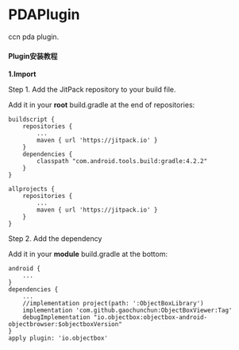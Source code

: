 # PDAPlugin
ccn pda plugin.
#### Plugin安装教程

**1.Import**

Step 1. Add the JitPack repository to your build file.

Add it in your **root** build.gradle at the end of repositories:

```
buildscript {
    repositories {
        ...
        maven { url 'https://jitpack.io' }
    }
    dependencies {
        classpath "com.android.tools.build:gradle:4.2.2"
    }
}

allprojects {
    repositories {
        ...
        maven { url 'https://jitpack.io' }
    }
}
```

Step 2. Add the dependency

Add it in your **module** build.gradle at the bottom:
```
android {
    ...
}
dependencies {
    ...
    //implementation project(path: ':ObjectBoxLibrary')
    implementation 'com.github.gaochunchun:ObjectBoxViewer:Tag'
    debugImplementation "io.objectbox:objectbox-android-objectbrowser:$objectboxVersion"
}
apply plugin: 'io.objectbox'
```

